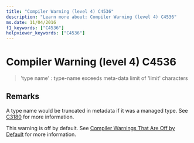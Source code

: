 ```yaml
---
title: "Compiler Warning (level 4) C4536"
description: "Learn more about: Compiler Warning (level 4) C4536"
ms.date: 11/04/2016
f1_keywords: ["C4536"]
helpviewer_keywords: ["C4536"]
---
```

# Compiler Warning (level 4) C4536

> 'type name' : type-name exceeds meta-data limit of 'limit' characters

## Remarks

A type name would be truncated in metadata if it was a managed type. See [C3180](../../error-messages/compiler-errors-2/compiler-error-c3180.md) for more information.

This warning is off by default. See [Compiler Warnings That Are Off by Default](../../preprocessor/compiler-warnings-that-are-off-by-default.md) for more information.
